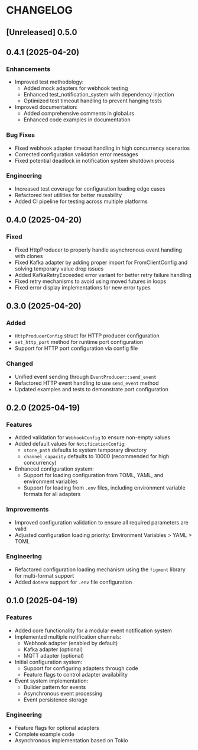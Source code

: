 # CHANGELOG

## [Unreleased] 0.5.0

## 0.4.1 (2025-04-20)

### Enhancements

- Improved test methodology:
    - Added mock adapters for webhook testing
    - Enhanced test_notification_system with dependency injection
    - Optimized test timeout handling to prevent hanging tests
- Improved documentation:
    - Added comprehensive comments in global.rs
    - Enhanced code examples in documentation

### Bug Fixes

- Fixed webhook adapter timeout handling in high concurrency scenarios
- Corrected configuration validation error messages
- Fixed potential deadlock in notification system shutdown process

### Engineering

- Increased test coverage for configuration loading edge cases
- Refactored test utilities for better reusability
- Added CI pipeline for testing across multiple platforms

## 0.4.0 (2025-04-20)

### Fixed

- Fixed HttpProducer to properly handle asynchronous event handling with clones
- Fixed Kafka adapter by adding proper import for FromClientConfig and solving
  temporary value drop issues
- Added KafkaRetryExceeded error variant for better retry failure handling
- Fixed retry mechanisms to avoid using moved futures in loops
- Fixed error display implementations for new error types

## 0.3.0 (2025-04-20)

### Added

- `HttpProducerConfig` struct for HTTP producer configuration
- `set_http_port` method for runtime port configuration
- Support for HTTP port configuration via config file

### Changed

- Unified event sending through `EventProducer::send_event`
- Refactored HTTP event handling to use `send_event` method
- Updated examples and tests to demonstrate port configuration

## 0.2.0 (2025-04-19)

### Features

- Added validation for `WebhookConfig` to ensure non-empty values
- Added default values for `NotificationConfig`:
    - `store_path` defaults to system temporary directory
    - `channel_capacity` defaults to 10000 (recommended for high concurrency)
- Enhanced configuration system:
    - Support for loading configuration from TOML, YAML, and environment variables
    - Support for loading from `.env` files, including environment variable formats for all adapters

### Improvements

- Improved configuration validation to ensure all required parameters are valid
- Adjusted configuration loading priority: Environment Variables > YAML > TOML

### Engineering

- Refactored configuration loading mechanism using the `figment` library for multi-format support
- Added `dotenv` support for `.env` file configuration

## 0.1.0 (2025-04-19)

### Features

- Added core functionality for a modular event notification system
- Implemented multiple notification channels:
    - Webhook adapter (enabled by default)
    - Kafka adapter (optional)
    - MQTT adapter (optional)
- Initial configuration system:
    - Support for configuring adapters through code
    - Feature flags to control adapter availability
- Event system implementation:
    - Builder pattern for events
    - Asynchronous event processing
    - Event persistence storage

### Engineering

- Feature flags for optional adapters
- Complete example code
- Asynchronous implementation based on Tokio